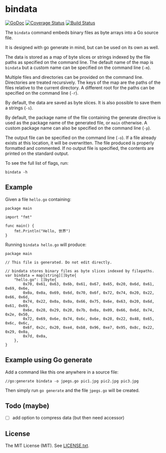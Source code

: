 # bindata

[![GoDoc](https://godoc.org/github.com/simleb/bindata?status.svg)](http://godoc.org/github.com/simleb/bindata)
[![Coverage Status](https://img.shields.io/coveralls/simleb/bindata.svg)](https://coveralls.io/r/simleb/bindata)
[![Build Status](https://drone.io/github.com/simleb/bindata/status.png)](https://drone.io/github.com/simleb/bindata/latest)

The `bindata` command embeds binary files as byte arrays into a Go source file.

It is designed with go generate in mind, but can be used on its own as well.

The data is stored as a map of byte slices or strings indexed by the file paths as specified on the command line. The default name of the map is `bindata` but a custom name can be specified on the command line (`-m`).

Multiple files and directories can be provided on the command line. Directories are treated recursively. The keys of the map are the paths of the files relative to the current directory. A different root for the paths can be specified on the command line (`-r`).

By default, the data are saved as byte slices. It is also possible to save them a strings (`-s`).

By default, the package name of the file containing the generate directive is used as the package name of the generated file, or `main` otherwise. A custom package name can also be specified on the command line (`-p`).

The output file can be specified on the command line (`-o`). If a file already exists at this location, it will be overwritten. The file produced is properly formatted and commented. If no output file is specified, the contents are printed on the standard output.

To see the full list of flags, run:

	bindata -h

## Example

Given a file `hello.go` containing:

	package main

	import "fmt"

	func main() {
		fmt.Println("Hello, 世界")
	}

Running `bindata hello.go` will produce:

	package main

	// This file is generated. Do not edit directly.

	// bindata stores binary files as byte slices indexed by filepaths.
	var bindata = map[string][]byte{
		"hello.go": []byte{
			0x70, 0x61, 0x63, 0x6b, 0x61, 0x67, 0x65, 0x20, 0x6d, 0x61, 0x69, 0x6e,
			0x0a, 0x0a, 0x69, 0x6d, 0x70, 0x6f, 0x72, 0x74, 0x20, 0x22, 0x66, 0x6d,
			0x74, 0x22, 0x0a, 0x0a, 0x66, 0x75, 0x6e, 0x63, 0x20, 0x6d, 0x61, 0x69,
			0x6e, 0x28, 0x29, 0x20, 0x7b, 0x0a, 0x09, 0x66, 0x6d, 0x74, 0x2e, 0x50,
			0x72, 0x69, 0x6e, 0x74, 0x6c, 0x6e, 0x28, 0x22, 0x48, 0x65, 0x6c, 0x6c,
			0x6f, 0x2c, 0x20, 0xe4, 0xb8, 0x96, 0xe7, 0x95, 0x8c, 0x22, 0x29, 0x0a,
			0x7d, 0x0a,
		},
	}

## Example using Go generate

Add a command like this one anywhere in a source file:

	//go:generate bindata -o jpegs.go pic1.jpg pic2.jpg pic3.jpg

Then simply run `go generate` and the file `jpegs.go` will be created.

## Todo (maybe)

- [ ] add option to compress data (but then need accessor)


## License

The MIT License (MIT). See [LICENSE.txt](LICENSE.txt).
